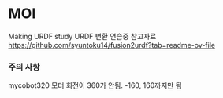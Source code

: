 # MOI
Making URDF study
URDF 변환 연습중
참고자료 https://github.com/syuntoku14/fusion2urdf?tab=readme-ov-file
### 주의 사항
mycobot320 모터 회전이 360가 안됨.
-160, 160까지만 됨


